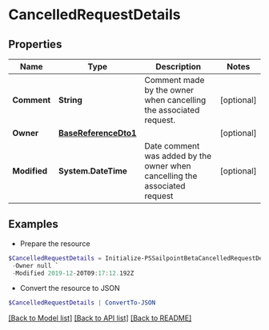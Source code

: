 # CancelledRequestDetails
## Properties

Name | Type | Description | Notes
------------ | ------------- | ------------- | -------------
**Comment** | **String** | Comment made by the owner when cancelling the associated request. | [optional] 
**Owner** | [**BaseReferenceDto1**](BaseReferenceDto1.md) |  | [optional] 
**Modified** | **System.DateTime** | Date comment was added by the owner when cancelling the associated request | [optional] 

## Examples

- Prepare the resource
```powershell
$CancelledRequestDetails = Initialize-PSSailpointBetaCancelledRequestDetails  -Comment Nisl quis ipsum quam quisque condimentum nunc ut dolor nunc. `
 -Owner null `
 -Modified 2019-12-20T09:17:12.192Z
```

- Convert the resource to JSON
```powershell
$CancelledRequestDetails | ConvertTo-JSON
```

[[Back to Model list]](../README.md#documentation-for-models) [[Back to API list]](../README.md#documentation-for-api-endpoints) [[Back to README]](../README.md)


